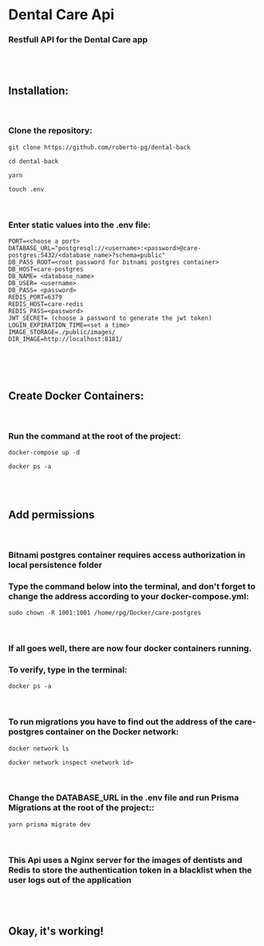 # Dental Care Api
### Restfull API for the Dental Care app
<br/>
<br/>


## Installation:
<br/>

<h3>Clone the repository: </h3>

```
git clone https://github.com/roberto-pg/dental-back
```
```
cd dental-back
```
```
yarn
```
```
touch .env
```

</br>

<h3>Enter static values into the .env file:</h3>

```
PORT=<choose a port>
DATABASE_URL="postgresql://<username>:<password>@care-postgres:5432/<database_name>?schema=public"
DB_PASS_ROOT=<root password for bitnami postgres container>
DB_HOST=care-postgres
DB_NAME= <database_name>
DB_USER= <username>
DB_PASS= <password>
REDIS_PORT=6379
REDIS_HOST=care-redis
REDIS_PASS=<password>
JWT_SECRET= (choose a password to generate the jwt token)
LOGIN_EXPIRATION_TIME=<set a time>
IMAGE_STORAGE=./public/images/
DIR_IMAGE=http://localhost:8181/
```

<br/>
<br/>
<br/>

## Create Docker Containers:
<br/>
<h3>Run the command at the root of the project:</h3>

```
docker-compose up -d
```
```
docker ps -a
```

<br/>
<br/>

## Add permissions
<br/>
<h3>Bitnami postgres container requires access authorization in local persistence folder</h3>
<h3>Type the command below into the terminal, and don't forget to change the address according to your docker-compose.yml:</h3>

```
sudo chown -R 1001:1001 /home/rpg/Docker/care-postgres
```
<br/>
<h3>If all goes well, there are now four docker containers running.</h3>
<h3>To verify, type in the terminal: </h3>

```
docker ps -a
```
<br/>
<h3>To run migrations you have to find out the address of the care-postgres container on the Docker network:</h3>

```
docker network ls
```
```
docker network inspect <network id>
```

<br/>
<h3>Change the DATABASE_URL in the .env file and run Prisma Migrations at the root of the project::</h3>

```
yarn prisma migrate dev
```

<br/>
<h3>This Api uses a Nginx server for the images of dentists and Redis to store the authentication token in a blacklist when the user logs out of the application</h3>

<br/>
<br/>



## Okay, it's working!
